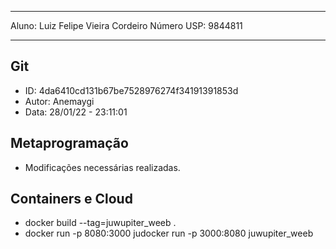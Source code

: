 <hr>

Aluno: Luiz Felipe Vieira Cordeiro
Número USP: 9844811

<hr>

## Git 

<ul>
	<li> ID: 4da6410cd131b67be7528976274f34191391853d </li>
	<li> Autor: Anemaygi <gianemayumisan@gmail.com> </li>
	<li> Data: 28/01/22 - 23:11:01 </li>
</ul>


## Metaprogramação

<ul>
	<li> Modificações necessárias realizadas. </li>
</ul>

## Containers e Cloud

<ul>
	<li> docker build --tag=juwupiter_weeb . </li>
	<li> docker run -p 8080:3000 judocker run -p 3000:8080 juwupiter_weeb </li>
</ul>